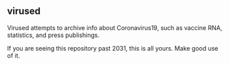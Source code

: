 ## virused

Virused attempts to archive info about Coronavirus19, such as vaccine RNA, statistics,
and press publishings.

If you are seeing this repository past 2031, this is all yours. Make good use of it.
